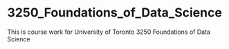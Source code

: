 # 3250_Foundations_of_Data_Science
This is course work for University of Toronto 3250 Foundations of Data Science
